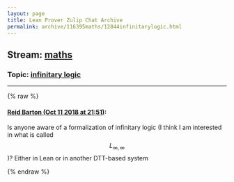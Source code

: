 ```yaml
---
layout: page
title: Lean Prover Zulip Chat Archive 
permalink: archive/116395maths/12844infinitarylogic.html
---
```


## Stream: [maths](index.html)
### Topic: [infinitary logic](12844infinitarylogic.html)

---


{% raw %}
#### [ Reid Barton (Oct 11 2018 at 21:51)](https://leanprover.zulipchat.com/#narrow/stream/116395-maths/topic/infinitary%20logic/near/135631575):
Is anyone aware of a formalization of infinitary logic (I think I am interested in what is called $$L_{\infty,\infty}$$)? Either in Lean or in another DTT-based system


{% endraw %}
